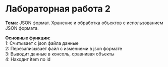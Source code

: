 <H1>Лабораторная работа 2</H1>
<b>Тема:</b> JSON формат. Хранение и обработка объектов с использованием JSON формата.

<b>Основные функции:</b>
<br>
1: Считывает с json файла данные
<br>
2: Перезаписывает файл с измениеми в json формате
<br>
3: Выводит данные в консоль, сравнивая объекты 
<br>
4: Находит item по id
